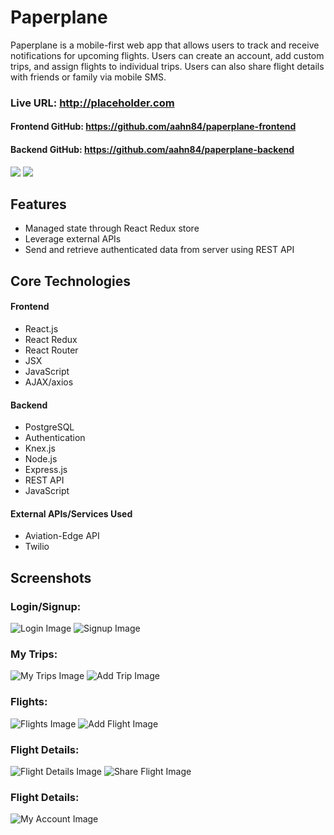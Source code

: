 # Paperplane

Paperplane is a mobile-first web app that allows users to track and receive notifications for upcoming flights. Users can create an account, add custom trips, and assign flights to individual trips. Users can also share flight details with friends or family via mobile SMS.


### Live URL: http://placeholder.com
#### Frontend GitHub: https://github.com/aahn84/paperplane-frontend
#### Backend GitHub: https://github.com/aahn84/paperplane-backend

<img src="screenshots/placeholder.gif">
<img src="screenshots/placeholder.gif">

## Features
- Managed state through React Redux store
- Leverage external APIs
- Send and retrieve authenticated data from server using REST API

## Core Technologies
#### Frontend
- React.js
- React Redux
- React Router
- JSX
- JavaScript
- AJAX/axios

#### Backend
- PostgreSQL
- Authentication
- Knex.js
- Node.js
- Express.js
- REST API
- JavaScript

#### External APIs/Services Used
- Aviation-Edge API
- Twilio

## Screenshots
### Login/Signup:
![Login Image](screenshots/paperplane-login.png)
![Signup Image](screenshots/paperplane-signup.png)

### My Trips:
![My Trips Image](screenshots/paperplane-mytrips.png)
![Add Trip Image](screenshots/paperplane-addtrip.png)

### Flights:
![Flights Image](screenshots/paperplane-flights.png)
![Add Flight Image](screenshots/paperplane-addflight.png)

### Flight Details:
![Flight Details Image](screenshots/placeholder.png)
![Share Flight Image](screenshots/placeholder.png)

### Flight Details:
![My Account Image](screenshots/placeholder.png)
